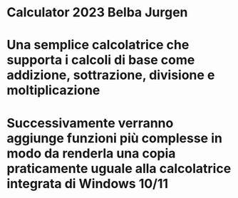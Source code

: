 ﻿# Calculator 2023 Belba Jurgen 

# Una semplice calcolatrice che supporta i calcoli di base come addizione, sottrazione, divisione e moltiplicazione
# Successivamente verranno aggiunge funzioni più complesse in modo da renderla una copia praticamente uguale alla calcolatrice integrata di Windows 10/11